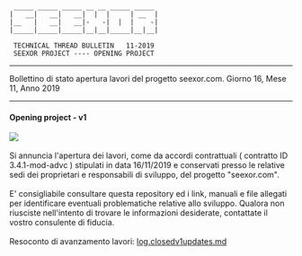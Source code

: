 ~~~

 _____ _____ _____ __ __ _____ _____
|   __|   __|   __|  |  |     | __  |
|__   |   __|   __|-   -|  |  |    -|
|_____|_____|_____|__|__|_____|__|__|

 TECHNICAL THREAD BULLETIN   11-2019
 SEEXOR PROJECT ---- OPENING PROJECT

~~~

---

Bollettino di stato apertura lavori del progetto seexor.com.
Giorno 16, Mese 11, Anno 2019

---

#### Opening project - v1

[![](https://img.shields.io/badge/completed-16/11/19-green.svg)]()<br>
<br>
Si annuncia l'apertura dei lavori, come da accordi contrattuali ( contratto ID 3.4.1-mod-advc ) stipulati in data 16/11/2019 e conservati presso le relative sedi dei proprietari e responsabili di sviluppo, del progetto "seexor.com".<br>
<br>
E' consigliabile consultare questa repository ed i link, manuali e file allegati per identificare eventuali problematiche relative allo sviluppo. Qualora non riusciste nell'intento di trovare le informazioni desiderate, contattate il vostro consulente di fiducia.
<br>
<br>
Resoconto di avanzamento lavori: [log.closedv1updates.md]

[log.closedv1updates.md]:https://github.com/SeexorDev/diary-log/blob/main/updates/2020.log.processing.v1.md
